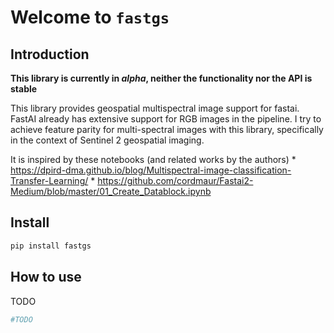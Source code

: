 Welcome to `fastgs`
================

<!-- WARNING: THIS FILE WAS AUTOGENERATED! DO NOT EDIT! -->

## Introduction

**This library is currently in *alpha*, neither the functionality nor
the API is stable**

This library provides geospatial multispectral image support for fastai.
FastAI already has extensive support for RGB images in the pipeline. I
try to achieve feature parity for multi-spectral images with this
library, specifically in the context of Sentinel 2 geospatial imaging.

It is inspired by these notebooks (and related works by the authors) \*
https://dpird-dma.github.io/blog/Multispectral-image-classification-Transfer-Learning/
\*
https://github.com/cordmaur/Fastai2-Medium/blob/master/01_Create_Datablock.ipynb

## Install

``` sh
pip install fastgs
```

## How to use

TODO

``` python
#TODO
```
